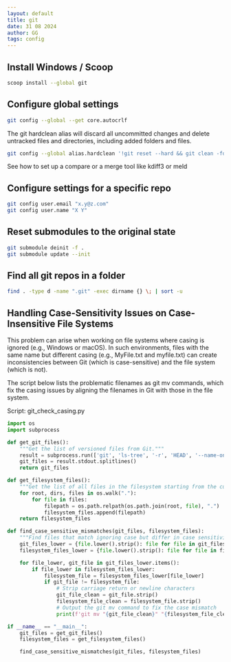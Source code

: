 ```yaml
---
layout: default
title: git
date: 31 08 2024
author: GG
tags: config
---
```


Install Windows / Scoop
---

``` zsh
scoop install --global git
```

Configure global settings
---

``` zsh
git config --global --get core.autocrlf
```

The git hardclean alias will discard all uncommitted changes and delete 
untracked files and directories, including added folders and files.

``` zsh
git config --global alias.hardclean '!git reset --hard && git clean -fd'
```

See how to set up a compare or a merge tool like kdiff3 or meld

Configure settings for a specific repo
---

``` zsh
git config user.email "x.y@z.com"
git config user.name "X Y"
```

Reset submodules to the original state
---

``` zsh
git submodule deinit -f .
git submodule update --init

```

Find all git repos in a folder
---

``` zsh
find . -type d -name ".git" -exec dirname {} \; | sort -u
```

Handling Case-Sensitivity Issues on Case-Insensitive File Systems
---

This problem can arise when working on file systems where casing is ignored 
(e.g., Windows or macOS). In such environments, files with the same name but 
different casing (e.g., MyFile.txt and myfile.txt) can create inconsistencies 
between Git (which is case-sensitive) and the file system (which is not).

The script below lists the problematic filenames as git mv commands, which fix
the casing issues by aligning the filenames in Git with those in the file 
system.

Script: git_check_casing.py

```python
import os
import subprocess

def get_git_files():
    """Get the list of versioned files from Git."""
    result = subprocess.run(['git', 'ls-tree', '-r', 'HEAD', '--name-only'], stdout=subprocess.PIPE, text=True)
    git_files = result.stdout.splitlines()
    return git_files

def get_filesystem_files():
    """Get the list of all files in the filesystem starting from the current directory."""
    for root, dirs, files in os.walk("."):
        for file in files:
            filepath = os.path.relpath(os.path.join(root, file), ".")
            filesystem_files.append(filepath)
    return filesystem_files

def find_case_sensitive_mismatches(git_files, filesystem_files):
    """Find files that match ignoring case but differ in case sensitivity."""
    git_files_lower = {file.lower().strip(): file for file in git_files}
    filesystem_files_lower = {file.lower().strip(): file for file in filesystem_files}

    for file_lower, git_file in git_files_lower.items():
        if file_lower in filesystem_files_lower:
            filesystem_file = filesystem_files_lower[file_lower]
            if git_file != filesystem_file:
                # Strip carriage return or newline characters
                git_file_clean = git_file.strip()
                filesystem_file_clean = filesystem_file.strip()
                # Output the git mv command to fix the case mismatch
                print(f'git mv "{git_file_clean}" "{filesystem_file_clean}"')

if __name__ == "__main__":
    git_files = get_git_files()
    filesystem_files = get_filesystem_files()

    find_case_sensitive_mismatches(git_files, filesystem_files)
```